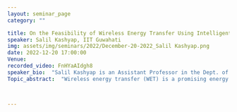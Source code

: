 ```yaml
---
layout: seminar_page
category: ""

title: On the Feasibility of Wireless Energy Transfer Using Intelligent Reflecting Surface in Next Generation IoT Networks.
speaker: Salil Kashyap, IIT Guwahati
img: assets/img/seminars/2022/December-20-2022_Salil Kashyap.png
date: 2022-12-20 17:00:00 
Venue: 
recorded_video: FnHYaAIdgh8
speaker_bio:  "Salil Kashyap is an Assistant Professor in the Dept. of Electronics and Electrical Eng. at IIT Guwahati. Before joining IIT Guwahati, he was a senior DSP Engineer at Marvell where he designed physical layer algorithms for next generation WLANs (IEEE 802.11ax). Prior to that, he was a post-doctoral researcher at Linköping University, Sweden. He received his PhD from IISc Bangalore, M.Tech from IIT Guwahati and B.Tech from NERIST. His research spans areas of wireless communications, networks and signal processing with emphasis on mathematical modeling, performance analysis and algorithm design for 5G and beyond 5G cellular communication systems." 
Topic_abstract:  "Wireless energy transfer (WET) is a promising energy harvesting technology in which the sensor node harvests energy from electromagnetic radiations instead of traditional wired energy sources. However, there are several design challenges that must be addressed in order to implement WET efficiently. Firstly, only a very small fraction of the energy radiated by the source can actually be harvested by the sensor node due to severe path loss. Secondly, the receive power levels that are suitable for reliable data transfer and decoding in conventional wireless communication may not be sufficient for activating the harvester in these sensors. Thirdly, design of WET systems must ensure that the sensors harvest more than what they consume in tasks related to uplink channel estimation, sensing, computation and communication. In order to tackle these challenges mentioned above, intelligent reflecting surface (IRS), which comprises of an array of low cost reflecting elements that are passive in nature and do not require dedicated radio-frequency (RF) chains can be used. Each of these elements in an IRS is capable of inducing changes in amplitude and phase of the incident electromagnetic signal. And by appropriately programming these reflecting elements, constructive interference-aided boost in the strength of the received signal can be obtained. This talk will elucidate feasibility of WET using IRS. Specifically, we will focus on a wireless scenario where the source is equipped with multiple antennas but a single RF chain (to reduce cost, power consumption and hardware complexity) and is assisted by an IRS to transfer energy wirelessly to a sensor node. For this model, we will first discuss a near-optimal antenna selection and passive beamforming strategy that requires fewer pilot transmissions to obtain channel state information (CSI), thus increasing the time available for WET in a coherence interval. We will then discuss the outage analysis with both perfect and imperfect CSI to obtain insights into WET system design. Extensions to performance of WET under subset AS, discrete phase shifts at IRS, multi-user scenario and spatial correlation will also be presented. We will present results to illustrate that we can trade-off active RF chains at the source with passive elements at IRS to obtain improved performance both in terms of outage probability and power transfer efficiency."



---
```


